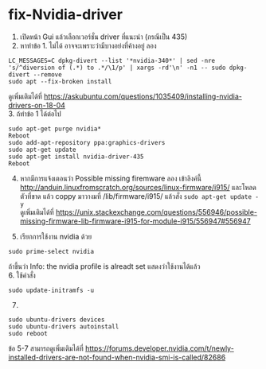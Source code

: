# fix-Nvidia-driver
1. เปิดหน้า Gui แล้วเลือกเวอร์ชั่น driver ที่แนะนำ (กรณีเป็น 435)
2. หาทำข้อ 1. ไม่ได้ อาจจะเพราะว่ามีบางอย่งที่ค้างอยู่ ลอง   
```
LC_MESSAGES=C dpkg-divert --list '*nvidia-340*' | sed -nre 's/^diversion of (.*) to .*/\1/p' | xargs -rd'\n' -n1 -- sudo dpkg-divert --remove
sudo apt --fix-broken install
```
ดูเพิ่มเติมได้ที่ https://askubuntu.com/questions/1035409/installing-nvidia-drivers-on-18-04   
3. ถ้ทำข้อ 1 ได้ต่อไป
```
sudo apt-get purge nvidia*
Reboot
sudo add-apt-repository ppa:graphics-drivers
sudo apt-get update
sudo apt-get install nvidia-driver-435
Reboot
```
4. หากมีการแจ้งเตอนว่า Possible missing firemware ลอง เข้าลิงค์นี้ http://anduin.linuxfromscratch.org/sources/linux-firmware/i915/ และโหลดตัวที่ขาด แล้ว coppy มาวางมที่ /lib/firmware/i915/
แล้วสั่ง `sudo apt-get update -y`   
ดูเพิ่มเติมได้ที่ https://unix.stackexchange.com/questions/556946/possible-missing-firmware-lib-firmware-i915-for-module-i915/556947#556947   

5. เรียกการใช้งาน nvidia ด้วย
```
sudo prime-select nvidia
```   
ถ้าขึ้นว่า  Info: the nvidia profile is alreadt set แสดงว่าใช้งานได้แล้ว   
6. ใช้คำสั่ง
```
sudo update-initramfs -u
```
7. 
```
sudo ubuntu-drivers devices
sudo ubuntu-drivers autoinstall
sudo reboot
```
ข้อ 5-7 สามารถดูเพิ่มเติมได้ที่ https://forums.developer.nvidia.com/t/newly-installed-drivers-are-not-found-when-nvidia-smi-is-called/82686
